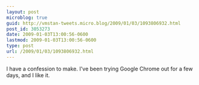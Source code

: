 ```yaml
---
layout: post
microblog: true
guid: http://vmstan-tweets.micro.blog/2009/01/03/1093806932.html
post_id: 3053273
date: 2009-01-03T13:00:56-0600
lastmod: 2009-01-03T13:00:56-0600
type: post
url: /2009/01/03/1093806932.html
---
```

I have a confession to make. I've been trying Google Chrome out for a few days, and I like it.
